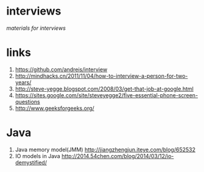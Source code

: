interviews
==========

*materials for interviews*

links
==========

1. https://github.com/andreis/interview
2. http://mindhacks.cn/2011/11/04/how-to-interview-a-person-for-two-years/
3. http://steve-yegge.blogspot.com/2008/03/get-that-job-at-google.html 
4. https://sites.google.com/site/steveyegge2/five-essential-phone-screen-questions
5. http://www.geeksforgeeks.org/

Java
==========
1. Java memory model(JMM) http://jiangzhengjun.iteye.com/blog/652532
2. IO models in Java http://2014.54chen.com/blog/2014/03/12/io-demystified/
